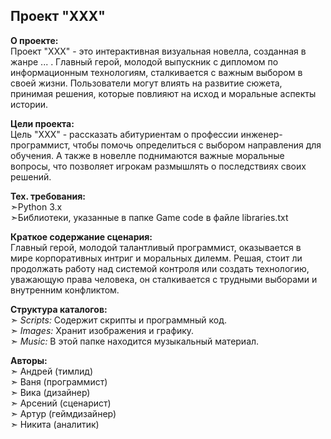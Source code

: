 ## Проект "XXX"  
**О проекте:**  
Проект "XXX" - это интерактивная визуальная новелла, созданная в жанре ... . Главный герой, молодой выпускник с дипломом по информационным технологиям, сталкивается с важным выбором в своей жизни. Пользователи могут влиять на развитие сюжета, принимая решения, которые повлияют на исход и моральные аспекты истории.

**Цели проекта:**  
Цель "XXX" - рассказать абитуриентам о профессии инженер-программист, чтобы помочь определиться с выбором направления для обучения. А также в новелле поднимаются важные моральные вопросы, что позволяет игрокам размышлять о последствиях своих решений.

**Тех. требования:**  
➣Python 3.x  
➣Библиотеки, указанные в папке Game code в файле libraries.txt

**Краткое содержание сценария:**  
Главный герой, молодой талантливый программист, оказывается в мире корпоративных интриг и моральных дилемм. Решая, стоит ли продолжать работу над системой контроля или создать технологию, уважающую права человека, он сталкивается с трудными выборами и внутренним конфликтом.

**Структура каталогов:**  
➣ *Scripts:* Содержит скрипты и программный код.  
➣ *Images:* Хранит изображения и графику.  
➣ *Music:* В этой папке находится музыкальный материал.

**Авторы:**  
➣ Андрей (тимлид)  
➣ Ваня (программист)  
➣ Вика (дизайнер)  
➣ Арсений (сценарист)  
➣ Артур (геймдизайнер)  
➣ Никита (аналитик)
